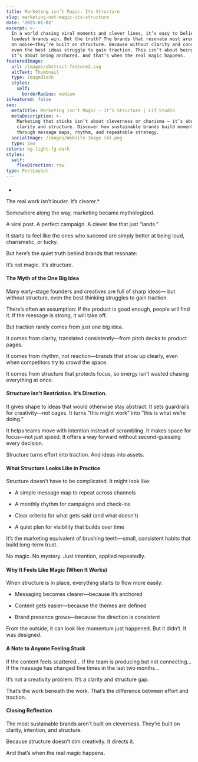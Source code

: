 ```yaml
---
title: Marketing isn’t Magic. Its Structure
slug: marketing-not-magic-its-structure
date: '2025-01-02'
excerpt: >-
  In a world chasing viral moments and clever lines, it’s easy to believe the
  loudest brands win. But the truth? The brands that resonate most aren’t built
  on noise—they’re built on structure. Because without clarity and consistency,
  even the best ideas struggle to gain traction. This isn’t about being louder.
  It’s about being anchored. And that’s when the real magic happens.
featuredImage:
  url: /images/abstract-feature2.svg
  altText: Thumbnail
  type: ImageBlock
  styles:
    self:
      borderRadius: medium
isFeatured: false
seo:
  metaTitle: Marketing Isn’t Magic — It’s Structure | Lif Studio
  metaDescription: >-
    Marketing that sticks isn’t about cleverness or charisma — it’s about
    clarity and structure. Discover how sustainable brands build momentum
    through message maps, rhythm, and repeatable strategy.
  socialImage: /images/Website Image (4).png
  type: Seo
colors: bg-light-fg-dark
styles:
  self:
    flexDirection: row
type: PostLayout
---
```

#### 
*
The real work isn’t louder. It’s clearer.*

Somewhere along the way, marketing became mythologized.

A viral post. A perfect campaign.
A clever line that just “lands.”

It starts to feel like the ones who succeed are simply better at being loud, charismatic, or lucky.

But here’s the quiet truth behind brands that resonate:

It’s not magic. It’s structure.

#### **The Myth of the One Big Idea**

Many early-stage founders and creatives are full of sharp ideas—
but without structure, even the best thinking struggles to gain traction.

There’s often an assumption:
If the product is good enough, people will find it.
If the message is strong, it will take off.

But traction rarely comes from just one big idea.

It comes from clarity, translated consistently—from pitch decks to product pages.

It comes from rhythm, not reaction—brands that show up clearly, even when competitors try to crowd the space.

It comes from structure that protects focus, so energy isn’t wasted chasing everything at once.

#### **Structure Isn’t Restriction. It’s Direction.**

It gives shape to ideas that would otherwise stay abstract.
It sets guardrails for creativity—not cages.
It turns “this might work” into “this is what we’re doing.”

It helps teams move with intention instead of scrambling.
It makes space for focus—not just speed.
It offers a way forward without second-guessing every decision.

Structure turns effort into traction.
And ideas into assets.

#### **What Structure Looks Like in Practice**

Structure doesn’t have to be complicated. It might look like:

*   A simple message map to repeat across channels

*   A monthly rhythm for campaigns and check-ins

*   Clear criteria for what gets said (and what doesn’t)

*   A quiet plan for visibility that builds over time

It’s the marketing equivalent of brushing teeth—small, consistent habits that build long-term trust.

No magic. No mystery.
Just intention, applied repeatedly.

#### **Why It Feels Like Magic (When It Works)**

When structure is in place, everything starts to flow more easily:

*   Messaging becomes clearer—because it’s anchored

*   Content gets easier—because the themes are defined

*   Brand presence grows—because the direction is consistent

From the outside, it can look like momentum just happened.
But it didn’t. It was designed.

#### **A Note to Anyone Feeling Stuck**

If the content feels scattered...
If the team is producing but not connecting...
If the message has changed five times in the last two months...

It’s not a creativity problem.
It’s a clarity and structure gap.

That’s the work beneath the work.
That’s the difference between effort and traction.

#### **Closing Reflection**

The most sustainable brands aren’t built on cleverness.
They’re built on clarity, intention, and structure.

Because structure doesn’t dim creativity.
It directs it.

And that’s when the real magic happens.
